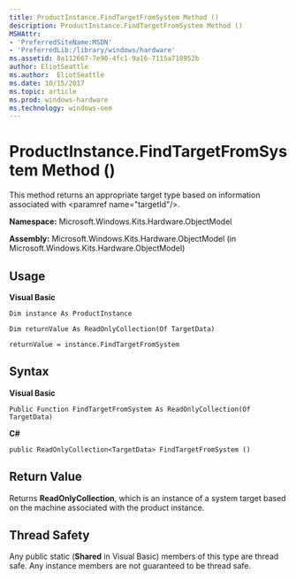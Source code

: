 ```yaml
---
title: ProductInstance.FindTargetFromSystem Method ()
description: ProductInstance.FindTargetFromSystem Method ()
MSHAttr:
- 'PreferredSiteName:MSDN'
- 'PreferredLib:/library/windows/hardware'
ms.assetid: 8a112667-7e90-4fc1-9a16-7115a718952b
author: EliotSeattle
ms.author:  EliotSeattle
ms.date: 10/15/2017
ms.topic: article
ms.prod: windows-hardware
ms.technology: windows-oem
---
```


# ProductInstance.FindTargetFromSystem Method ()


This method returns an appropriate target type based on information associated with &lt;paramref name="targetId"/&gt;.

**Namespace:** Microsoft.Windows.Kits.Hardware.ObjectModel

**Assembly:** Microsoft.Windows.Kits.Hardware.ObjectModel (in Microsoft.Windows.Kits.Hardware.ObjectModel)

## <span id="Usage"></span><span id="usage"></span><span id="USAGE"></span>Usage


**Visual Basic**

`Dim instance As ProductInstance`

`Dim returnValue As ReadOnlyCollection(Of TargetData)`

`returnValue = instance.FindTargetFromSystem`

## <span id="Syntax"></span><span id="syntax"></span><span id="SYNTAX"></span>Syntax


**Visual Basic**

`Public Function FindTargetFromSystem As ReadOnlyCollection(Of TargetData)`

**C#**

`public ReadOnlyCollection<TargetData> FindTargetFromSystem ()`

## <span id="Return_Value"></span><span id="return_value"></span><span id="RETURN_VALUE"></span>Return Value


Returns **ReadOnlyCollection**, which is an instance of a system target based on the machine associated with the product instance.

## <span id="Thread_Safety"></span><span id="thread_safety"></span><span id="THREAD_SAFETY"></span>Thread Safety


Any public static (**Shared** in Visual Basic) members of this type are thread safe. Any instance members are not guaranteed to be thread safe.

 

 






